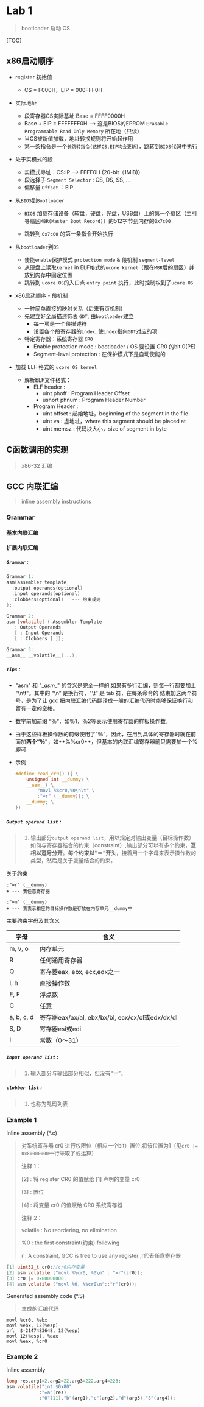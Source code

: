 # Lab 1

> bootloader 启动 OS

[TOC]



## x86启动顺序

* register 初始值
  * CS = F000H，EIP = 000FFF0H
* 实际地址
  * 段寄存器CS实际基址 Base = FFFF0000H
  * Base + EIP = FFFFFFF0H --> 这是BIOS的EPROM `Erasable Programmable Read Only Memory` 所在地（只读）
  * 当CS被新值加载，地址转换规则将开始起作用
  * 第一条指令是一个`长跳转指令(这样CS,EIP均会更新)`，跳转到`BIOS`代码中执行
  
* 处于实模式的段

  * 实模式寻址：CS:IP --> FFFF0H (20-bit（1MiB)）
  * 段选择子 `Segment Selector` : CS, DS, SS, ...
  * 偏移量 `Offset` ：EIP

* 从`BIOS`到`Bootloader`

  * `BIOS` 加载存储设备（软盘，硬盘，光盘，USB盘）上的第一个扇区（主引导扇区`MBR(Master Boot Record)`）的512字节到内存的`0x7c00`

  * 跳转到 `0x7c00` 的第一条指令开始执行

* 从`bootloader`到`OS`

  * 使能`enable`保护模式 `protection mode` & 段机制 `segment-level`
  * 从硬盘上读取`kernel` in ELF格式的`ucore kernel`（跟在`MBR`后的扇区）并放到内存中固定位置
  * 跳转到 `ucore OS`的入口点 `entry point` 执行，此时控制权到了`ucore OS`

* x86启动顺序 - 段机制

  * 一种简单直接的映射关系（后来有页机制）
  * 先建立好全局描述符表 `GDT`, 由`bootloader`建立
    * 每一项是一个段描述符
    * 设置各个段寄存器的`index`, 使`index`指向`GDT`对应的项
  * 特定寄存器：系统寄存器 `CRO`
    * Enable protection mode : bootloader / OS 要设置 CR0 的bit 0(PE)
    * Segment-level protection : 在保护模式下是自动使能的 

* 加载 ELF 格式的 `ucore OS kernel`
  * 解析ELF文件格式：
    * ELF header : 
      * uint phoff : Program Header Offset
      * ushort phnum : Program Header Number  
    * Program Header : 
      * uint offset : 起始地址，beginning of the segment in the file
      * uint va : 虚地址，where this segment should be placed at
      * uint memsz : 代码块大小，size of segment in byte



## C函数调用的实现

> x86-32 汇编



## GCC 内联汇编

> inline assembly instructions

### Grammar

#### 基本内联汇编



#### 扩展内联汇编

##### `Grammar` : 

```C
Grammar 1:
asm(assembler template
  :output operands(optional)
  :input operands(optional)
  :clobbers(optional)   --- 约束规则
);

Grammar 2:
asm [volatile] ( Assembler Template
   : Output Operands
   [ : Input Operands
   [ : Clobbers ] ]);

Grammar 3:
__asm__ __volatile__(...);
```

##### `Tips` : 

* "asm" 和 "\__asm__" 的含义是完全一样的,如果有多行汇编，则每一行都要加上 "\n\t"。其中的 “\n” 是换行符，"\t” 是 tab 符，在每条命令的 结束加这两个符号，是为了让 gcc 把内联汇编代码翻译成一般的汇编代码时能够保证换行和留有一定的空格。
* 数字前加前缀 “％“，如％1，％2等表示使用寄存器的样板操作数。
* 由于这些样板操作数的前缀使用了”％“，因此，在用到具体的寄存器时就在前面加**两个“％”**，如**%%cr0**，但基本的内联汇编寄存器前只需要加一个%即可

* 示例

  ```C
  #define read_cr0() ({ \
      unsigned int __dummy; \
      __asm__( \
          "movl %%cr0,%0\n\t" \
          :"=r" (__dummy)); \
      __dummy; \
  })
  ```

##### `Output operand list` :

> 1. 输出部分`output operand list`，用以规定对输出变量（目标操作数）如何与寄存器结合的约束（constraint）,输出部分可以有多个约束，**互相以逗号分开**。**每个约束以“＝”开头**，接着用一个字母来表示操作数的类型，然后是关于变量结合的约束。

关于约束

```assembly
:"=r" (__dummy) 
+ --- 表任意寄存器

:"=m" (__dummy)  
+ --- 表表示相应的目标操作数是存放在内存单元__dummy中
```

主要约束字母及其含义

| 字母       | 含义                                             |
| ---------- | ------------------------------------------------ |
| m, v, o    | 内存单元                                         |
| R          | 任何通用寄存器                                   |
| Q          | 寄存器eax, ebx, ecx,edx之一                      |
| I, h       | 直接操作数                                       |
| E, F       | 浮点数                                           |
| G          | 任意                                             |
| a, b, c, d | 寄存器eax/ax/al, ebx/bx/bl, ecx/cx/cl或edx/dx/dl |
| S, D       | 寄存器esi或edi                                   |
| I          | 常数（0～31）                                    |

##### `Input operand list` :

>1. 输入部分与输出部分相似，但没有“＝”。



##### `clobber list` :

> 1. 也称为乱码列表



### Example 1

Inline assembly (*.c)

> 对系统寄存器 cr0 进行权限位（相应一个bit）置位,将该位置为1（见`cr0 |= 0x80000000`一行采取了或运算）
>
> 注释 1：
>
> [2] : 将 register CR0 的值赋给 [1] 声明的变量 cr0
>
> [3] : 置位
>
> [4] : 将变量 cr0 的值赋给 CR0 系统寄存器
>
> 注释 2：
>
> volatile : No reordering, no elimination
>
> %0 : the first constraint(约束) following
>
> r : A constraint, GCC is free to use any register ,r代表任意寄存器

```C
[1] uint32_t cr0;//cr0内存变量
[2] asm volatile ("movl %%cr0, %0\n" : "=r"(cr0));
[3] cr0 |= 0x80000000;
[4] asm volatile ("movl %0, %%cr0\n"::"r"(cr0));
```

Generated assembly code (*.S)

> 生成的汇编代码

```assembly
movl %cr0, %ebx
movl %ebx, 12(%esp)
orl  $-2147483648, 12(%esp)
movl 12(%esp), %eax
movl %eax, %cr0
```

### Example 2

Inline assembly

```C
long res,arg1=2,arg2=22,arg3=222,arg4=223;
asm volatile("int $0x80"
            :"=a"(res)
            :"0"(11),"b"(arg1),"c"(arg2),"d"(arg3),"S"(arg4));
```



















